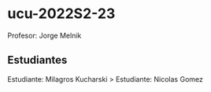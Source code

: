 # ucu-2022S2-23
Profesor: Jorge Melnik  
## Estudiantes  
Estudiante: Milagros Kucharski >
Estudiante: Nicolas Gomez